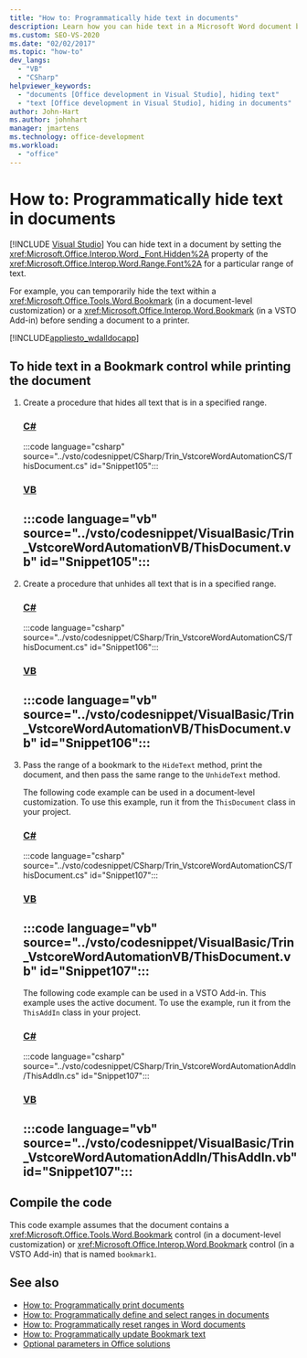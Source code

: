 ```yaml
---
title: "How to: Programmatically hide text in documents"
description: Learn how you can hide text in a Microsoft Word document by setting the Hidden property of the Font for a particular range of text.
ms.custom: SEO-VS-2020
ms.date: "02/02/2017"
ms.topic: "how-to"
dev_langs:
  - "VB"
  - "CSharp"
helpviewer_keywords:
  - "documents [Office development in Visual Studio], hiding text"
  - "text [Office development in Visual Studio], hiding in documents"
author: John-Hart
ms.author: johnhart
manager: jmartens
ms.technology: office-development
ms.workload:
  - "office"
---
```

# How to: Programmatically hide text in documents

 [!INCLUDE [Visual Studio](~/includes/applies-to-version/vs-windows-only.md)]
  You can hide text in a document by setting the <xref:Microsoft.Office.Interop.Word._Font.Hidden%2A> property of the <xref:Microsoft.Office.Interop.Word.Range.Font%2A> for a particular range of text.

 For example, you can temporarily hide the text within a <xref:Microsoft.Office.Tools.Word.Bookmark> (in a document-level customization) or a <xref:Microsoft.Office.Interop.Word.Bookmark> (in a VSTO Add-in) before sending a document to a printer.

 [!INCLUDE[appliesto_wdalldocapp](../vsto/includes/appliesto-wdalldocapp-md.md)]

## To hide text in a Bookmark control while printing the document

1. Create a procedure that hides all text that is in a specified range.

     ### [C#](#tab/csharp)
     :::code language="csharp" source="../vsto/codesnippet/CSharp/Trin_VstcoreWordAutomationCS/ThisDocument.cs" id="Snippet105":::

     ### [VB](#tab/vb)
     :::code language="vb" source="../vsto/codesnippet/VisualBasic/Trin_VstcoreWordAutomationVB/ThisDocument.vb" id="Snippet105":::
     ---

2. Create a procedure that unhides all text that is in a specified range.

     ### [C#](#tab/csharp)
     :::code language="csharp" source="../vsto/codesnippet/CSharp/Trin_VstcoreWordAutomationCS/ThisDocument.cs" id="Snippet106":::

     ### [VB](#tab/vb)
     :::code language="vb" source="../vsto/codesnippet/VisualBasic/Trin_VstcoreWordAutomationVB/ThisDocument.vb" id="Snippet106":::
     ---

3. Pass the range of a bookmark to the `HideText` method, print the document, and then pass the same range to the `UnhideText` method.

     The following code example can be used in a document-level customization. To use this example, run it from the `ThisDocument` class in your project.

     ### [C#](#tab/csharp)
     :::code language="csharp" source="../vsto/codesnippet/CSharp/Trin_VstcoreWordAutomationCS/ThisDocument.cs" id="Snippet107":::

     ### [VB](#tab/vb)
     :::code language="vb" source="../vsto/codesnippet/VisualBasic/Trin_VstcoreWordAutomationVB/ThisDocument.vb" id="Snippet107":::
     ---

     The following code example can be used in a VSTO Add-in. This example uses the active document. To use the example, run it from the `ThisAddIn` class in your project.

     ### [C#](#tab/csharp)
     :::code language="csharp" source="../vsto/codesnippet/CSharp/Trin_VstcoreWordAutomationAddIn/ThisAddIn.cs" id="Snippet107":::

     ### [VB](#tab/vb)
     :::code language="vb" source="../vsto/codesnippet/VisualBasic/Trin_VstcoreWordAutomationAddIn/ThisAddIn.vb" id="Snippet107":::
     ---

## Compile the code
 This code example assumes that the document contains a <xref:Microsoft.Office.Tools.Word.Bookmark> control (in a document-level customization) or <xref:Microsoft.Office.Interop.Word.Bookmark> control (in a VSTO Add-in) that is named `bookmark1`.

## See also
- [How to: Programmatically print documents](../vsto/how-to-programmatically-print-documents.md)
- [How to: Programmatically define and select ranges in documents](../vsto/how-to-programmatically-define-and-select-ranges-in-documents.md)
- [How to: Programmatically reset ranges in Word documents](../vsto/how-to-programmatically-reset-ranges-in-word-documents.md)
- [How to: Programmatically update Bookmark text](../vsto/how-to-programmatically-update-bookmark-text.md)
- [Optional parameters in Office solutions](../vsto/optional-parameters-in-office-solutions.md)
